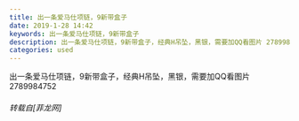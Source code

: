 ```yaml
---
title: 出一条爱马仕项链，9新带盒子
date: 2019-1-28 14:42
keywords: 出一条爱马仕项链，9新带盒子
description: 出一条爱马仕项链，9新带盒子，经典H吊坠，黑银，需要加QQ看图片 2789984752
categories: used
---
```

<td class="t_f" id="postmessage_2830039">

出一条爱马仕项链，9新带盒子，经典H吊坠，黑银，需要加QQ看图片 2789984752</td>
###### 转载自[菲龙网]